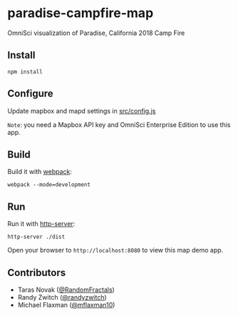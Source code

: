 # paradise-campfire-map
OmniSci visualization of Paradise, California 2018 Camp Fire


## Install

```
npm install
```

## Configure

Update mapbox and mapd settings in [src/config.js](https://github.com/RandomFractals/paradise-campfire-map/blob/master/src/common/config.js)

`Note`: you need a Mapbox API key and OmniSci Enterprise Edition to use this app.

## Build

Build it with [webpack](https://github.com/webpack/webpack):

```
webpack --mode=development
```

## Run

Run it with [http-server](https://github.com/indexzero/http-server):

```
http-server ./dist
```

Open your browser to `http://localhost:8080` to view this map demo app.

## Contributors
- Taras Novak ([@RandomFractals](http://github.com/RandomFractals))
- Randy Zwitch ([@randyzwitch](http://github.com/@randyzwitch))
- Michael Flaxman ([@mflaxman10](http://github.com/@mflaxman10))
